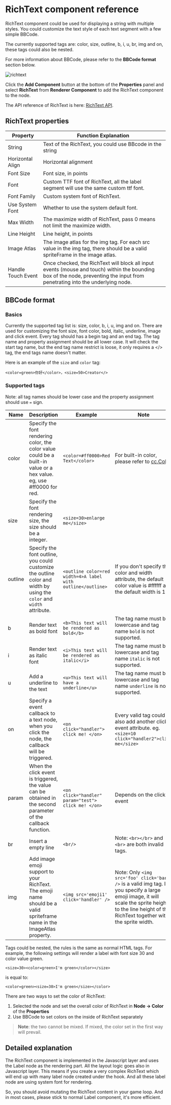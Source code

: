 # RichText component reference

RichText component could be used for displaying a string with multiple styles. You could customize the text style of  each text segment with a few simple BBCode.

The currently supported tags are: color, size, outline, b, i, u, br, img and on, these tags could also be nested.

For more information about BBCode, please refer to the **BBCode format** section below.

![richtext](./richtext/richtext.png)

Click the **Add Component** button at the bottom of the **Properties** panel and select **RichText** from **Renderer Component** to add the RichText component to the node.

The API reference of RichText is here: [RichText API](../../../api/en/classes/RichText.html).

## RichText properties

| Property           | Function Explanation                                                                  |
| --------------     | -----------                                                                           |
| String             | Text of the RichText, you could use BBcode in the string                              |
| Horizontal Align   | Horizontal alignment                                                                  |
| Font Size          | Font size, in points                                                                  |
| Font               | Custom TTF font of RichText, all the label segment will use the same custom ttf font. |
| Font Family        | Custom system font of RichText.                                                       |
| Use System Font    | Whether to use the system default font.                                               |
| Max Width          | The maximize width of RichText, pass 0 means not limit the maximize width.            |
| Line Height        | Line height, in points                                                                |
| Image Atlas        | The image atlas for the img tag. For each src value in the img tag, there should be a valid spriteFrame in the image atlas. |
| Handle Touch Event | Once checked, the RichText will block all input events (mouse and touch) within the bounding box of the node, preventing the input from penetrating into the underlying node. |

## BBCode format

### Basics

Currently the supported tag list is: size, color, b, i, u, img and on. There are used for customizing the font size, font color, bold, italic, underline, image and click event. Every tag should has a begin tag and an end tag. The tag name and property assignment should be all lower case. It will check the start tag name, but the end tag name restrict is loose, it only requires a </> tag, the end tags name doesn't matter.

Here is an example of the `size` and `color` tag:

`<color=green>你好</color>，<size=50>Creator</>`

### Supported tags

Note: all tag names should be lower case and the property assignment should use `=` sign.

| Name | Description | Example | Note
| ------- | ------- | ----- | ------ |
| color  |Specify the font rendering color, the color value could be a built-in value or a hex value. eg, use #ff0000 for red. | `<color=#ff0000>Red Text</color>` | For built-in color, please refer to [cc.Color](../../../api/en/classes/Color.html)
| size   |Specify the font rendering size, the size should be a integer.| `<size=30>enlarge me</size>` |
| outline|Specify the font outline, you could customize the outline color and width by using the `color` and `width` attribute. | `<outline color=red width=4>A label with outline</outline>` | If you don't specify the color and width attribute, the default color value is #ffffff and the default width is 1.
| b      |Render text as bold font| `<b>This text will be rendered as bold</b>`| The tag name must be lowercase and tag name `bold` is not supported.
| i      |Render text as italic font| `<i>This text will be rendered as italic</i>`| The tag name must be lowercase and tag name `italic` is not supported.
| u      |Add a underline to the text|`<u>This text will have a underline</u>`| The tag name must be lowercase and tag name `underline` is not supported.
| on     |Specify a event callback to a text node, when you click the node, the callback will be triggered.| `<on click="handler"> click me! </on>` | Every valid tag could also add another click event attribute. eg. `<size=10 click="handler2">click me</size>`
| param  |When the click event is triggered, the value can be obtained in the second parameter of the callback function.| `<on click="handler" param="test"> click me! </on>`|Depends on the click event|
| br     |Insert a empty line| `<br/>`| Note: `<br></br>` and `<br>` are both invalid tags.
| img    |Add image emoji support to your RichText. The emoji name should be a valid spriteframe name in the ImageAtlas property. |`<img src='emoji1' click='handler' />` | Note: Only `<img src='foo' click='bar' />` is a valid img tag. If you specify a large emoji image, it will scale the sprite height to the line height of the RichText together with the sprite width.

Tags could be nested, the rules is the same as normal HTML tags. For example, the following settings will render
a label with font size 30 and color value green.

`<size=30><color=green>I'm green</color></size>`

is equal to:

`<color=green><size=30>I'm green</size></color>`

There are two ways to set the color of RichText:

1. Selected the node and set the overall color of RichText in **Node -> Color** of the **Properties**
2. Use BBCode to set colors on the inside of RichText separately

> **Note**: the two cannot be mixed. If mixed, the color set in the first way will prevail.

## Detailed explanation

The RichText component is implemented in the Javascript layer and uses the Label node as the rendering part. All the layout logic goes also in Javascript layer. This means if you create a very complex RichText which will end up with many label node created under the hook. And all these label node are using system font for rendering.

So, you should avoid mutating the RichText content in your game loop. And in most cases, please stick to normal Label component, it's more efficient.
